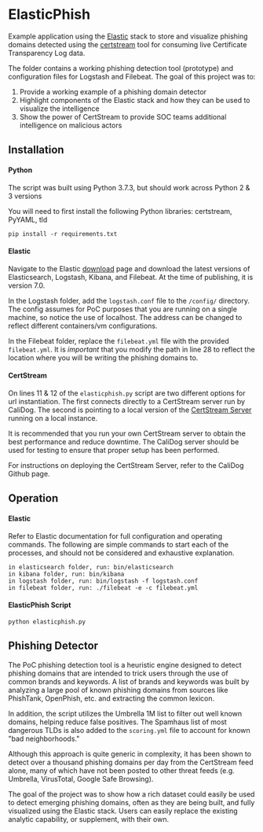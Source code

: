 # ElasticPhish

Example application using the [Elastic](https://www.elastic.co/) stack to store and visualize phishing domains detected using the [certstream](https://certstream.calidog.io/) tool for consuming live Certificate Transparency Log data.

The folder contains a working phishing detection tool (prototype) and configuration files for Logstash and Filebeat. The goal of this project was to:
1. Provide a working example of a phishing domain detector
2. Highlight components of the Elastic stack and how they can be used to visualize the intelligence
3. Show the power of CertStream to provide SOC teams additional intelligence on malicious actors

## Installation

#### Python
The script was built using Python 3.7.3, but should work across Python 2 & 3 versions

You will need to first install the following Python libraries: certstream, PyYAML, tld

```
pip install -r requirements.txt
```


#### Elastic
Navigate to the Elastic [download](https://www.elastic.co/downloads/) page and download the latest versions of Elasticsearch, Logstash, Kibana, and Filebeat. At the time of publishing, it is version 7.0.

In the Logstash folder, add the `logstash.conf` file to the `/config/` directory. The config assumes for PoC purposes that you are running on a single machine, so notice the use of localhost. The address can be changed to reflect different containers/vm configurations.

In the Filebeat folder, replace the `filebeat.yml` file with the provided `filebeat.yml`. It is *important* that you modify the path in line 28 to reflect the location where you will be writing the phishing domains to.


#### CertStream
On lines 11 & 12 of the `elasticphish.py` script are two different options for url instantiation. The first connects directly to a CertStream server run by CaliDog. The second is pointing to a local version of the [CertStream Server](https://github.com/CaliDog/certstream-server) running on a local instance. 

It is recommended that you run your own CertStream server to obtain the best performance and reduce downtime. The CaliDog server should be used for testing to ensure that proper setup has been performed.

For instructions on deploying the CertStream Server, refer to the CaliDog Github page.


## Operation

#### Elastic
Refer to Elastic documentation for full configuration and operating commands. The following are simple commands to start each of the processes, and should not be considered and exhaustive explanation.
```
in elasticsearch folder, run: bin/elasticsearch
in kibana folder, run: bin/kibana
in logstash folder, run: bin/logstash -f logstash.conf
in filebeat folder, run: ./filebeat -e -c filebeat.yml
```

#### ElasticPhish Script
```
python elasticphish.py
```


## Phishing Detector
The PoC phishing detection tool is a heuristic engine designed to detect phishing domains that are intended to trick users through the use of common brands and keywords. A list of brands and keywords was built by analyzing a large pool of known phishing domains from sources like PhishTank, OpenPhish, etc. and extracting the common lexicon. 

In addition, the script utilizes the Umbrella 1M list to filter out well known domains, helping reduce false positives. The Spamhaus list of most dangerous TLDs is also added to the `scoring.yml` file to account for known "bad neighborhoods." 

Although this approach is quite generic in complexity, it has been shown to detect over a thousand phishing domains per day from the CertStream feed alone, many of which have not been posted to other threat feeds (e.g. Umbrella, VirusTotal, Google Safe Browsing).

The goal of the project was to show how a rich dataset could easily be used to detect emerging phishing domains, often as they are being built, and fully visualized using the Elastic stack. Users can easily replace the existing analytic capability, or supplement, with their own. 

